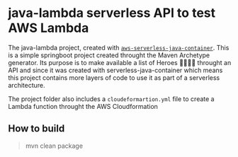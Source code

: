 # java-lambda serverless API to test AWS Lambda
The java-lambda project, created with [`aws-serverless-java-container`](https://github.com/aws/serverless-java-container).
This is a simple springboot project created throught the Maven Archetype generator. Its purpose is to make available a list of Heroes 🦸‍♂️🦸‍♂️ throught an API and since it was created with serverless-java-container which means this project contains more layers of code to use it as part of a serverless architecture.

The project folder also includes a `cloudeformartion.yml` file to create a Lambda function throught the AWS Cloudformation

## How to build
> mvn clean package


